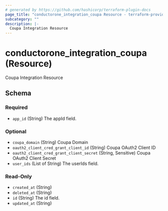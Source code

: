 ```yaml
---
# generated by https://github.com/hashicorp/terraform-plugin-docs
page_title: "conductorone_integration_coupa Resource - terraform-provider-conductorone"
subcategory: ""
description: |-
  Coupa Integration Resource
---
```


# conductorone_integration_coupa (Resource)

Coupa Integration Resource



<!-- schema generated by tfplugindocs -->
## Schema

### Required

- `app_id` (String) The appId field.

### Optional

- `coupa_domain` (String) Coupa Domain
- `oauth2_client_cred_grant_client_id` (String) Coupa OAuth2 Client ID
- `oauth2_client_cred_grant_client_secret` (String, Sensitive) Coupa OAuth2 Client Secret
- `user_ids` (List of String) The userIds field.

### Read-Only

- `created_at` (String)
- `deleted_at` (String)
- `id` (String) The id field.
- `updated_at` (String)
